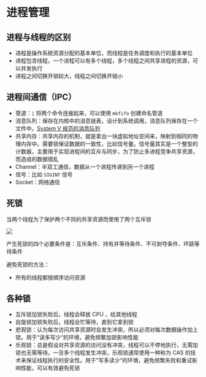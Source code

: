 # 进程管理

## 进程与线程的区别

- 进程是操作系统资源分配的基本单位，而线程是任务调度和执行的基本单位
- 进程包含线程，一个进程可以有多个线程，多个线程之间共享进程的资源，可以并发执行
- 进程之间切换开销较大，线程之间切换开销小

## 进程间通信（IPC）

- 管道：`|` 将两个命令连接起来，可以使用 `mkfifo` 创建命名管道
- 消息队列：保存在内核中的消息链表，设计到系统调用，消息队列保存在一个文件中。[System V 规范的消息队列](https://www.testerfans.com/archives/linux-ipc-message-queue)
- 共享内存：共享内存的机制，就是拿出一块虚拟地址空间来，映射到相同的物理内存中。需要锁保证数据的一致性，比如信号量。信号量其实是一个整型的计数器，主要用于实现进程间的互斥与同步，为了防止多进程竞争共享资源，而造成的数据错乱
- Channel：半双工通信，数据从一个进程传递到另一个进程
- 信号：比如 `SIGINT` 信号
- Socket：网络通信

## 死锁

当两个线程为了保护两个不同的共享资源而使用了两个互斥锁

![](https://cdn.xiaolincoding.com/gh/xiaolincoder/ImageHost4@main/%E6%93%8D%E4%BD%9C%E7%B3%BB%E7%BB%9F/%E6%AD%BB%E9%94%81/%E7%8E%AF%E8%B7%AF%E7%AD%89%E5%BE%85%E6%9D%A1%E4%BB%B6.png)

产生死锁的四个必要条件是：互斥条件、持有并等待条件、不可剥夺条件、环路等待条件

避免死锁的方法：

- 所有的线程都按顺序访问资源

## 各种锁

- 互斥锁加锁失败后，线程会释放 CPU ，给其他线程
- 自旋锁加锁失败后，线程会忙等待，直到它拿到锁
- 悲观锁：认为每次访问共享资源时会发生冲突，所以必须对每次数据操作加上锁。用于“读多写少“的环境，避免频繁加锁影响性能
- 乐观锁：总是假设对共享资源的访问没有冲突，线程可以不停地执行，无需加锁也无需等待。一旦多个线程发生冲突，乐观锁通常使用一种称为 CAS 的技术来保证线程执行的安全性。用于”写多读少“的环境，避免频繁失败和重试影响性能，可以有效避免死锁
